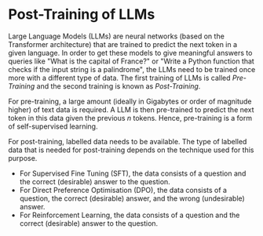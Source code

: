 # Post-Training of LLMs

Large Language Models (LLMs) are neural networks (based on the Transformer architecture) that are trained to predict the next token in a given language. In order to get these models to give meaningful answers to queries like "What is the capital of France?" or "Write a Python function that checks if the input string is a palindrome", the LLMs need to be trained once more with a different type of data. The first training of LLMs is called *Pre-Training* and the second training is known as *Post-Training*.

For pre-training, a large amount (ideally in Gigabytes or order of magnitude higher) of text data is required. A LLM is then pre-trained to predict the next token in this data given the previous *n* tokens. Hence, pre-training is a form of self-supervised learning. 

For post-training, labelled data needs to be available. The type of labelled data that is needed for post-training depends on the technique used for this purpose.
- For Supervised Fine Tuning (SFT), the data consists of a question and the correct (desirable) answer to the question.
- For Direct Preference Optimisation (DPO), the data consists of a question, the correct (desirable) answer, and the wrong (undesirable) answer.  
- For Reinforcement Learning, the data consists of a question and the correct (desirable) answer to the question.



